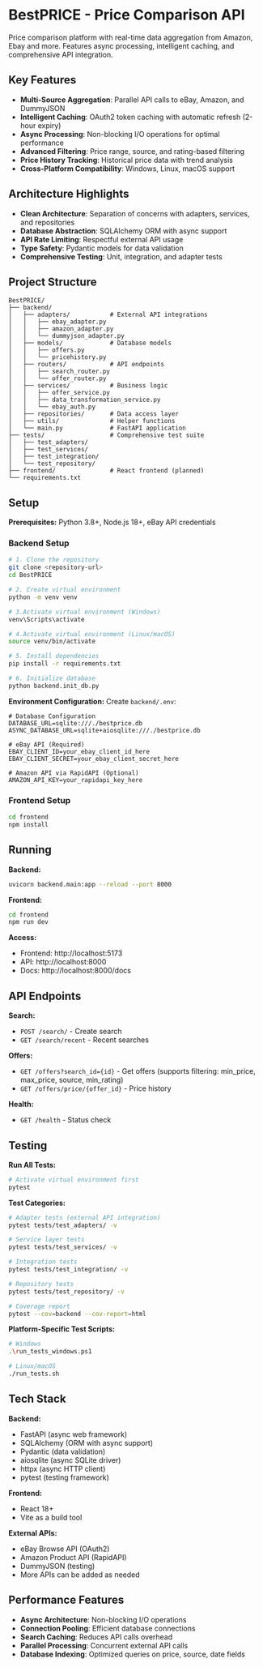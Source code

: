 # BestPRICE - Price Comparison API

Price comparison platform with real-time data aggregation from Amazon, Ebay and more. Features async processing, intelligent caching, and comprehensive API integration.

## Key Features

- **Multi-Source Aggregation**: Parallel API calls to eBay, Amazon, and DummyJSON
- **Intelligent Caching**: OAuth2 token caching with automatic refresh (2-hour expiry)
- **Async Processing**: Non-blocking I/O operations for optimal performance
- **Advanced Filtering**: Price range, source, and rating-based filtering
- **Price History Tracking**: Historical price data with trend analysis
- **Cross-Platform Compatibility**: Windows, Linux, macOS support

## Architecture Highlights

- **Clean Architecture**: Separation of concerns with adapters, services, and repositories
- **Database Abstraction**: SQLAlchemy ORM with async support
- **API Rate Limiting**: Respectful external API usage
- **Type Safety**: Pydantic models for data validation
- **Comprehensive Testing**: Unit, integration, and adapter tests

## Project Structure

```
BestPRICE/
├── backend/
│   ├── adapters/           # External API integrations
│   │   ├── ebay_adapter.py
│   │   ├── amazon_adapter.py
│   │   └── dummyjson_adapter.py
│   ├── models/             # Database models
│   │   ├── offers.py
│   │   └── pricehistory.py
│   ├── routers/            # API endpoints
│   │   ├── search_router.py
│   │   └── offer_router.py
│   ├── services/           # Business logic
│   │   ├── offer_service.py
│   │   ├── data_transformation_service.py
│   │   └── ebay_auth.py
│   ├── repositories/       # Data access layer
│   ├── utils/              # Helper functions
│   └── main.py             # FastAPI application
├── tests/                  # Comprehensive test suite
│   ├── test_adapters/
│   ├── test_services/
│   ├── test_integration/
│   └── test_repository/
├── frontend/               # React frontend (planned)
└── requirements.txt
```

## Setup

**Prerequisites:** Python 3.8+, Node.js 18+, eBay API credentials

### Backend Setup

```bash
# 1. Clone the repository
git clone <repository-url>
cd BestPRICE

# 2. Create virtual environment
python -m venv venv

# 3.Activate virtual environment (Windows)
venv\Scripts\activate

# 4.Activate virtual environment (Linux/macOS)
source venv/bin/activate

# 5. Install dependencies
pip install -r requirements.txt

# 6. Initialize database
python backend.init_db.py
```

**Environment Configuration:**
Create `backend/.env`:
```env
# Database Configuration
DATABASE_URL=sqlite:///./bestprice.db
ASYNC_DATABASE_URL=sqlite+aiosqlite:///./bestprice.db

# eBay API (Required)
EBAY_CLIENT_ID=your_ebay_client_id_here
EBAY_CLIENT_SECRET=your_ebay_client_secret_here

# Amazon API via RapidAPI (Optional)
AMAZON_API_KEY=your_rapidapi_key_here
```

### Frontend Setup

```bash
cd frontend
npm install
```

## Running

**Backend:**
```bash
uvicorn backend.main:app --reload --port 8000
```

**Frontend:**
```bash
cd frontend
npm run dev
```

**Access:**
- Frontend: http://localhost:5173
- API: http://localhost:8000
- Docs: http://localhost:8000/docs

## API Endpoints

**Search:**
- `POST /search/` - Create search
- `GET /search/recent` - Recent searches

**Offers:**
- `GET /offers?search_id={id}` - Get offers (supports filtering: min_price, max_price, source, min_rating)
- `GET /offers/price/{offer_id}` - Price history

**Health:**
- `GET /health` - Status check

## Testing

**Run All Tests:**
```bash
# Activate virtual environment first
pytest
```

**Test Categories:**
```bash
# Adapter tests (external API integration)
pytest tests/test_adapters/ -v

# Service layer tests
pytest tests/test_services/ -v

# Integration tests
pytest tests/test_integration/ -v

# Repository tests
pytest tests/test_repository/ -v

# Coverage report
pytest --cov=backend --cov-report=html
```

**Platform-Specific Test Scripts:**
```bash
# Windows
.\run_tests_windows.ps1

# Linux/macOS
./run_tests.sh
```

## Tech Stack

**Backend:**
- FastAPI (async web framework)
- SQLAlchemy (ORM with async support)
- Pydantic (data validation)
- aiosqlite (async SQLite driver)
- httpx (async HTTP client)
- pytest (testing framework)

**Frontend:**
- React 18+ 
- Vite as a build tool

**External APIs:**
- eBay Browse API (OAuth2)
- Amazon Product API (RapidAPI)
- DummyJSON (testing)
- More APIs can be added as needed

## Performance Features

- **Async Architecture**: Non-blocking I/O operations
- **Connection Pooling**: Efficient database connections
- **Search Caching**: Reduces API calls overhead
- **Parallel Processing**: Concurrent external API calls
- **Database Indexing**: Optimized queries on price, source, date fields



